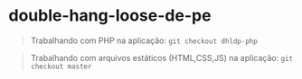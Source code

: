 # double-hang-loose-de-pe


> Trabalhando com PHP na aplicação:
`
git checkout dhldp-php
`

> Trabalhando com arquivos estáticos (HTML,CSS,JS) na aplicação:
`
git checkout master
`
